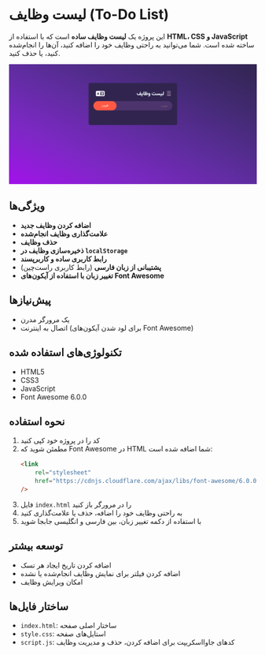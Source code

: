 # لیست وظایف (To-Do List)

این پروژه یک **لیست وظایف ساده** است که با استفاده از **HTML، CSS و JavaScript** ساخته شده است. شما می‌توانید به راحتی وظایف خود را اضافه کنید، آن‌ها را انجام‌شده کنید، یا حذف کنید.

![تصویر از این سایت](images/to-do-list(fa).png)

## ویژگی‌ها

-   **اضافه کردن وظایف جدید**
-   **علامت‌گذاری وظایف انجام‌شده**
-   **حذف وظایف**
-   **ذخیره‌سازی وظایف در `localStorage`**
-   **رابط کاربری ساده و کاربرپسند**
-   **پشتیبانی از زبان فارسی** (رابط کاربری راست‌چین)
-   **تغییر زبان با استفاده از آیکون‌های Font Awesome**

## پیش‌نیازها

-   یک مرورگر مدرن
-   اتصال به اینترنت (برای لود شدن آیکون‌های Font Awesome)

## تکنولوژی‌های استفاده شده

-   HTML5
-   CSS3
-   JavaScript
-   Font Awesome 6.0.0

## نحوه استفاده

1. کد را در پروژه خود کپی کنید
2. مطمئن شوید که Font Awesome در HTML شما اضافه شده است:
    ```html
    <link
        rel="stylesheet"
        href="https://cdnjs.cloudflare.com/ajax/libs/font-awesome/6.0.0/css/all.min.css"
    />
    ```
3. فایل `index.html` را در مرورگر باز کنید
4. به راحتی وظایف خود را اضافه، حذف یا علامت‌گذاری کنید
5. با استفاده از دکمه تغییر زبان، بین فارسی و انگلیسی جابجا شوید

## توسعه بیشتر

-   اضافه کردن تاریخ ایجاد هر تسک
-   اضافه کردن فیلتر برای نمایش وظایف انجام‌شده یا نشده
-   امکان ویرایش وظایف

## ساختار فایل‌ها

-   `index.html`: ساختار اصلی صفحه
-   `style.css`: استایل‌های صفحه
-   `script.js`: کدهای جاوااسکریپت برای اضافه کردن، حذف و مدیریت وظایف
